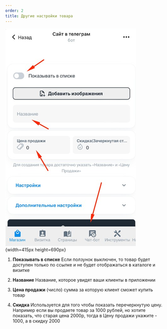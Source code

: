 ```yaml
---
order: 2
title: Другие настройки товара
---
```


![](./_index-5.jpeg){width=415px height=690px}



1. **Показывать в списке** Если ползунок выключен, то товар будет доступен только по ссылке и не будет отображаться в каталоге и визитке

2. **Название** Название, которое увидят ваши клиенты в приложении

3. **Цена продажи** (число) сумма за которую клиент сможет купить товар

4. **Скидка** Используется для того чтобы показать перечеркнутую цену. Например если вы продаете товар за 1000 рублей, но хотите показать, что старая цена 2000р, тогда в Цену продажи укажите - 1000, а в скидку 2000